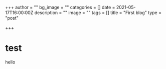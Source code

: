 +++
author = ""
bg_image = ""
categories = []
date = 2021-05-17T16:00:00Z
description = ""
image = ""
tags = []
title = "First blog"
type = "post"

+++
# test

hello